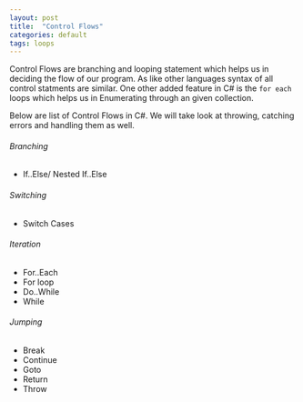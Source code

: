 ```yaml
---
layout: post
title:  "Control Flows"
categories: default
tags: loops
---
```


Control Flows are branching and looping statement which helps us in deciding the flow of our program. As like other languages syntax of 
all control statments are similar. One other added feature in C# is the `for each` loops which helps us in Enumerating through an given collection.

Below are list of Control Flows in C#. We will take look at throwing, catching errors and handling them as well.

###### Branching

- If..Else/ Nested If..Else

###### Switching

- Switch Cases

###### Iteration

- For..Each
- For loop
- Do..While
- While

###### Jumping

- Break
- Continue
- Goto
- Return
- Throw


